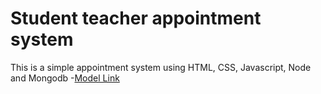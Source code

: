 # Student teacher appointment system

This is a simple appointment system using HTML, CSS, Javascript, Node and Mongodb
-[Model Link](https://app.eraser.io/workspace/B18U6EPItHOhMulJwdz7)